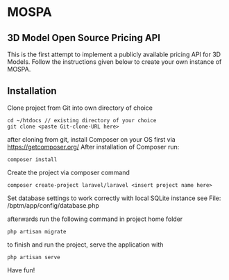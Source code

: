 # MOSPA
## 3D Model Open Source Pricing API

This is the first attempt to implement a publicly available pricing API for 3D Models.
Follow the instructions given below to create your own instance of MOSPA.

## Installation

Clone project from Git into own directory of choice
```
cd ~/htdocs // existing directory of your choice
git clone <paste Git-clone-URL here>
```

after cloning from git, install Composer on your OS first via https://getcomposer.org/
After installation of Composer run:

```
composer install
```

Create the project via composer command

```
composer create-project laravel/laravel <insert project name here>
```

Set database settings to work correctly with local SQLite instance
see File: /bptm/app/config/database.php

afterwards run the following command in project home folder

```
php artisan migrate
```

to finish and run the project, serve the application with

```
php artisan serve
```

Have fun!